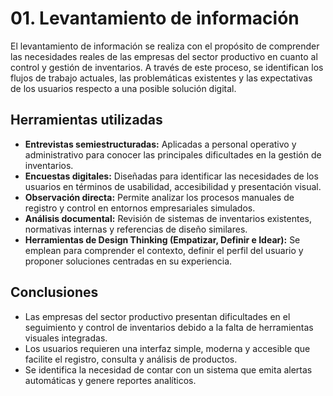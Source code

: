 # 01. Levantamiento de información

El levantamiento de información se realiza con el propósito de comprender las necesidades reales de las empresas del sector productivo en cuanto al control y gestión de inventarios. A través de este proceso, se identifican los flujos de trabajo actuales, las problemáticas existentes y las expectativas de los usuarios respecto a una posible solución digital.

## Herramientas utilizadas
- **Entrevistas semiestructuradas:** Aplicadas a personal operativo y administrativo para conocer las principales dificultades en la gestión de inventarios.
- **Encuestas digitales:** Diseñadas para identificar las necesidades de los usuarios en términos de usabilidad, accesibilidad y presentación visual.
- **Observación directa:** Permite analizar los procesos manuales de registro y control en entornos empresariales simulados.
- **Análisis documental:** Revisión de sistemas de inventarios existentes, normativas internas y referencias de diseño similares.
- **Herramientas de Design Thinking (Empatizar, Definir e Idear):** Se emplean para comprender el contexto, definir el perfil del usuario y proponer soluciones centradas en su experiencia.

## Conclusiones
- Las empresas del sector productivo presentan dificultades en el seguimiento y control de inventarios debido a la falta de herramientas visuales integradas.
- Los usuarios requieren una interfaz simple, moderna y accesible que facilite el registro, consulta y análisis de productos.
- Se identifica la necesidad de contar con un sistema que emita alertas automáticas y genere reportes analíticos.